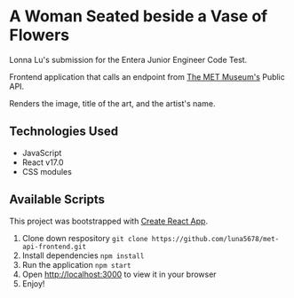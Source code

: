 # A Woman Seated beside a Vase of Flowers

Lonna Lu's submission for the Entera Junior Engineer Code Test.

Frontend application that calls an endpoint from [The MET Museum's](https://www.metmuseum.org/) Public API. 

Renders the image, title of the art, and the artist's name.

## Technologies Used

- JavaScript
- React v17.0
- CSS modules

## Available Scripts

This project was bootstrapped with [Create React App](https://github.com/facebook/create-react-app).

1. Clone down respository `git clone https://github.com/luna5678/met-api-frontend.git`
2. Install dependencies `npm install`
3. Run the application `npm start`
4. Open [http://localhost:3000](http://localhost:3000) to view it in your browser
5. Enjoy!
